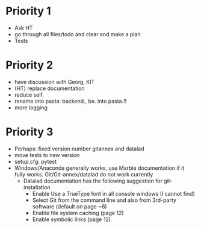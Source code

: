 # Priority 1
- Ask HT
- go through all files/todo and clear and make a plan
- Tests

# Priority 2
- have discussion with Georg, KIT
- (HT) replace documentation
- reduce self.
- rename into pasta: backend., be. into pasta.!!
- more logging

# Priority 3
- Perhaps: fixed version number gitannex and datalad
- move tests to new version
- setup.cfg: pytest
- Windows/Anaconda generally works, use Marble documentation if it fully works. Git/Git-annex/datalad do not work currently
  - Datalad documentation has the following suggestion for git-installation
    - Enable Use a TrueType font in all console windows  (I cannot find)
    - Select Git from the command line and also from 3rd-party software (default on page ~6)
    - Enable file system caching (page 12)
    - Enable symbolic links (page 12)


